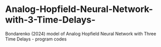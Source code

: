 # Analog-Hopfield-Neural-Network-with-3-Time-Delays-
Bondarenko (2024) model of Analog Hopfield Neural Network with Three Time Delays -  program codes
